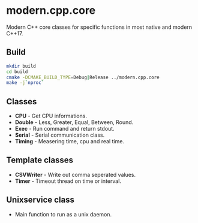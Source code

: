 # modern.cpp.core
Modern C++ core classes for specific functions in most native and modern C++17.

## Build
```bash
mkdir build
cd build
cmake -DCMAKE_BUILD_TYPE=Debug|Release ../modern.cpp.core
make -j`nproc`
```

## Classes
- **CPU** - Get CPU informations.
- **Double** - Less, Greater, Equal, Between, Round.
- **Exec** - Run command and return stdout.
- **Serial** - Serial communication class.
- **Timing** - Measering time, cpu and real time.

## Template classes
- **CSVWriter** - Write out comma seperated values.
- **Timer** - Timeout thread on time or interval.

## Unixservice class
- Main function to run as a unix daemon.
